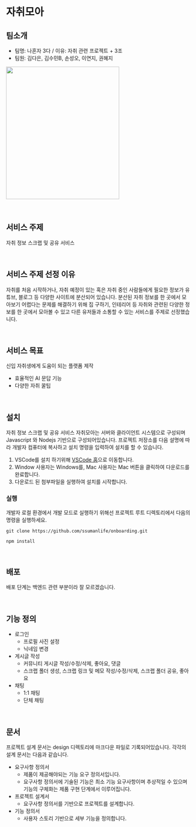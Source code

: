 # 자취모아

## 팀소개

- 팀명: 나혼자 3다 / 이유: 자취 관련 프로젝트 + 3조
- 팀원: 김다은, 김수민B, 손성오, 이연지, 권혜지

<img src="https://github.com/ssumanlife/onboarding/assets/92978022/f5e61b3f-4b2c-46f6-847e-63e00694c9cd" width="309" height="361"/>

&nbsp;

## 서비스 주제

자취 정보 스크랩 및 공유 서비스

&nbsp;

## 서비스 주제 선정 이유

자취를 처음 시작하거나, 자취 예정이 있는 혹은 자취 중인 사람들에게 필요한 정보가 유튜브, 블로그 등 다양한 사이트에 분산되어 있습니다. 분산된 자취 정보를 한 곳에서 모아보기 어렵다는 문제를 해결하기 위해 집 구하기, 인테리어 등 자취와 관련된 다양한 정보를 한 곳에서 모아볼 수 있고 다른 유저들과 소통할 수 있는 서비스를 주제로 선정했습니다.

&nbsp;

## 서비스 목표

신입 자취생에게 도움이 되는 플랫폼 제작

- 효율적인 AI 문답 기능
- 다양한 자취 꿀팁

&nbsp;

## 설치

자취 정보 스크랩 및 공유 서비스 자취모아는 서버와 클라이언트 시스템으로 구성되며 Javascript 와 Nodejs 기반으로 구성되어있습니다.
프로젝트 저장소를 다음 설명에 따라 개발자 컴퓨터에 복사하고 설치 명령을 입력하여 설치를 할 수 있습니다.

1. VSCode를 설치 하기위해 [VSCode 홈](https://code.visualstudio.com/ "vscode link")으로 이동합니다.
2. Window 사용자는 Windows를, Mac 사용자는 Mac 버튼을 클릭하여 다운로드를 완료합니다.
3. 다운로드 된 첨부파일을 실행하여 설치를 시작합니다.

### 실행

개발자 로컬 환경에서 개발 모드로 실행하기 위해선 프로젝트 루트 디렉토리에서 다음의 명령을 실행하세요.

```
git clone https://github.com/ssumanlife/onboarding.git

npm install
```

&nbsp;

## 배포

배포 단계는 백엔드 관련 부분이라 잘 모르겠습니다.

&nbsp;

## 기능 정의

- 로그인
  - 프로필 사진 설정
  - 닉네임 변경
- 게시글 작성
  - 커뮤니티 게시글 작성/수정/삭제, 좋아요, 댓글
  - 스크랩 폴더 생성, 스크랩 링크 및 메모 작성/수정/삭제, 스크랩 폴더 공유, 좋아요
- 채팅
  - 1:1 채팅
  - 단체 채팅

&nbsp;

## 문서

프로젝트 설계 문서는 design 디렉토리에 마크다운 파일로 기록되어있습니다. 각각의 설계 문서는 다음과 같습니다.

- 요구사항 정의서
  - 제품이 제공해야되는 기능 요구 정의서입니다.
  - 요구사항 정의서에 기술된 기능은 최소 기능 요구사항이며 추상적일 수 있으며 기능의 구체화는 제품 구현 단계에서 이루어집니다.
- 프로젝트 설계서
  - 요구사항 정의서를 기반으로 프로젝트를 설계합니다.
- 기능 정의서
  - 사용자 스토리 기반으로 세부 기능을 정의합니다.
